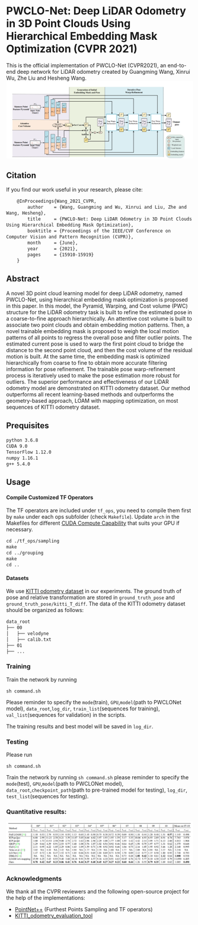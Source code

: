 **PWCLO-Net: Deep LiDAR Odometry in 3D Point Clouds Using Hierarchical Embedding Mask Optimization (CVPR 2021)**
==============================================================================================================================
This is the official implementation of PWCLO-Net (CVPR2021), an end-to-end deep network for LiDAR odometry created by Guangming Wang, Xinrui Wu, Zhe Liu and Hesheng Wang.
![](doc/network.png)

## Citation
If you find our work useful in your research, please cite:

        @InProceedings{Wang_2021_CVPR,
            author    = {Wang, Guangming and Wu, Xinrui and Liu, Zhe and Wang, Hesheng},
            title     = {PWCLO-Net: Deep LiDAR Odometry in 3D Point Clouds Using Hierarchical Embedding Mask Optimization},
            booktitle = {Proceedings of the IEEE/CVF Conference on Computer Vision and Pattern Recognition (CVPR)},
            month     = {June},
            year      = {2021},
            pages     = {15910-15919}
        }





## Abstract

A novel 3D point cloud learning model for deep LiDAR odometry, named PWCLO-Net, using hierarchical embedding mask optimization is proposed in this paper. In this model, the Pyramid, Warping, and Cost volume (PWC) structure for the LiDAR odometry task is built to refine the estimated pose in a coarse-to-fine approach hierarchically. An attentive cost volume is built to associate two point clouds and obtain embedding motion patterns. Then, a novel trainable embedding mask is proposed to weigh the local motion patterns of all points to regress the overall pose and filter outlier points. The estimated current pose is used to warp the first point cloud to bridge the distance to the second point cloud, and then the cost volume of the residual motion is built. At the same time, the embedding mask is optimized hierarchically from coarse to fine to obtain more accurate filtering information for pose refinement. The trainable pose warp-refinement process is iteratively used to make the pose estimation more robust for outliers. The superior performance and effectiveness of our LiDAR odometry model are demonstrated on KITTI odometry dataset. Our method outperforms all recent learning-based methods and outperforms the geometry-based approach, LOAM with mapping optimization, on most sequences of KITTI odometry dataset. 


## Prequisites
    python 3.6.8
    CUDA 9.0
    TensorFlow 1.12.0  
    numpy 1.16.1  
    g++ 5.4.0 


## Usage

#### Compile Customized TF Operators
The TF operators are included under `tf_ops`, you need to compile them first by `make` under each ops subfolder (check `Makefile`). Update `arch` in the Makefiles for different <a href="https://en.wikipedia.org/wiki/CUDA#GPUs_supported">CUDA Compute Capability</a> that suits your GPU if necessary.

    cd ./tf_ops/sampling
    make
    cd ../grouping
    make
    cd ..

    

#### Datasets

We use [KITTI odometry dataset](http://www.cvlibs.net/datasets/kitti/eval_odometry.php) in our experiments. The ground truth of pose and relative transformation are stored in `ground_truth_pose` and `ground_truth_pose/kitti_T_diff`. 
The data of the KITTI odometry dataset should be organized as follows:

```
data_root
├── 00
│   ├── velodyne
│   ├── calib.txt
├── 01
├── ...
```

### Training
Train the network by running 
    
    sh command.sh  

Please reminder to specify the `mode`(train), `GPU`,`model`(path to PWCLONet model), `data_root`,`log_dir`, `train_list`(sequences for training), `val_list`(sequences for validation) in the scripts.


The training results and best model will be saved in `log_dir`.

### Testing

Please run 

    sh command.sh 
    

Train the network by running `sh command.sh` please reminder to specify the `mode`(test), `GPU`,`model`(path to PWCLONet model), `data_root`,`checkpoint_path`(path to pre-trained model for testing), `log_dir`, `test_list`(sequences for testing).


### Quantitative results:

![](doc/result.png)


### Acknowledgments

We thank all the CVPR reviewers and the following open-source project for the help of the implementations:
- [PointNet++](https://github.com/charlesq34/pointnet2) (Furthest Points Sampling and TF operators)
- [KITTI_odometry_evaluation_tool](https://github.com/LeoQLi/KITTI_odometry_evaluation_tool) 

